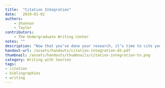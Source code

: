 ```yaml
---
title:  "Citation Integration"
date:   2019-01-02
authors: 
    - Shannon
    - Taylor
contributors: 
    - The Undergraduate Writing Center
notes: ""
description: "Now that you’ve done your research, it’s time to cite your sources. We sampled several academic papers to show you a variety of ways you can integrate sources into your own writing. Use these strategies to diversify your citation methods and show your readers how your sources contributed to your work!"
handout-url: /assets/handouts/citation-integration-d3.pdf
thumbnail: /assets/handouts/thumbnails/citation-integration-tn.png
category: Writing with Sources
tags:
- citation
- bibliographies
- writing
---
```

